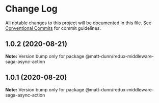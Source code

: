 # Change Log

All notable changes to this project will be documented in this file.
See [Conventional Commits](https://conventionalcommits.org) for commit guidelines.

## 1.0.2 (2020-08-21)

**Note:** Version bump only for package @matt-dunn/redux-middleware-saga-async-action





## 1.0.1 (2020-08-20)

**Note:** Version bump only for package @matt-dunn/redux-middleware-saga-async-action
